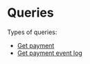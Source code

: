 <!-- START_METADATA
---
title: Query Payment
sidebar_label: Queries
hide_table_of_contents: true
pagination_next: null
pagination_prev: null
sidebar_position: 50
draft: true
---
END_METADATA -->

# Queries

Types of queries:

* [Get payment](get-payment.md)
* [Get payment event log](./get-payment-event-log.md)

